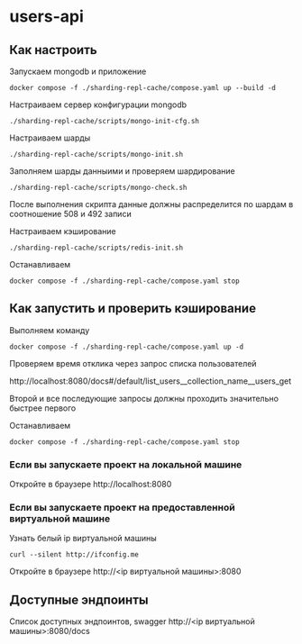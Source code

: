 # users-api

## Как настроить

Запускаем mongodb и приложение

```shell
docker compose -f ./sharding-repl-cache/compose.yaml up --build -d
```

Настраиваем сервер конфигурации mongodb

```shell
./sharding-repl-cache/scripts/mongo-init-cfg.sh
```

Настраиваем шарды

```shell
./sharding-repl-cache/scripts/mongo-init.sh
```

Заполняем шарды данныими и проверяем шардирование

```shell
./sharding-repl-cache/scripts/mongo-check.sh
```
После выполнения скрипта данные должны распределится по шардам в соотношение 508 и 492 записи

Настраиваем кэширование

```shell
./sharding-repl-cache/scripts/redis-init.sh
```

Останавливаем 

```shell
docker compose -f ./sharding-repl-cache/compose.yaml stop
```

## Как запустить и проверить кэширование
Выполняем команду

```shell
docker compose -f ./sharding-repl-cache/compose.yaml up -d
```

Проверяем время отклика через запрос списка пользователей

http://localhost:8080/docs#/default/list_users__collection_name__users_get

Второй и все последующие запросы должны проходить значительно быстрее первого

Останавливаем 

```shell
docker compose -f ./sharding-repl-cache/compose.yaml stop
```



### Если вы запускаете проект на локальной машине


Откройте в браузере http://localhost:8080

### Если вы запускаете проект на предоставленной виртуальной машине

Узнать белый ip виртуальной машины

```shell
curl --silent http://ifconfig.me
```

Откройте в браузере http://<ip виртуальной машины>:8080

## Доступные эндпоинты

Список доступных эндпоинтов, swagger http://<ip виртуальной машины>:8080/docs